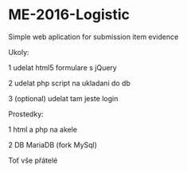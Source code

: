 # ME-2016-Logistic
Simple web aplication for submission item evidence


Ukoly:

1 udelat html5 formulare s jQuery

2 udelat php script na ukladani do db

3 (optional) udelat tam jeste login


Prostedky:

1 html a php na akele

2 DB MariaDB (fork MySql)

Toť vše přátelé
